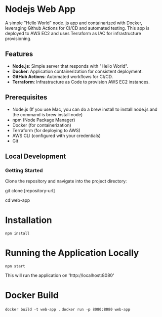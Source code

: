 # Nodejs Web App

A simple "Hello World" node. js app and containarized with Docker, leveraging Github Actions for CI/CD and automated testing. This app is deployed to AWS EC2 and uses Terraform as IAC for infrastructure provisioning.


## Features

- **Node.js**: Simple server that responds with "Hello World".
- **Docker**: Application containerization for consistent deployment.
- **GitHub Actions**: Automated workflows for CI/CD.
- **Terraform**: Infrastructure as Code to provision AWS EC2 instances.


## Prerequisites

- Node.js (If you use Mac, you can do a brew install to install node.js and the command is brew install node)
- npm (Node Package Manager)
- Docker (for containerization)
- Terraform (for deploying to AWS)
- AWS CLI (configured with your credentials)
- Git


## Local Development

### Getting Started

Clone the repository and navigate into the project directory:

git clone [repository-url]

cd web-app

# Installation

```npm install```

# Running the Application Locally

``` npm start ```

This will run the application on 'http://localhost:8080'


# Docker Build

``` docker build -t web-app . ```
``` docker run -p 8080:8080 web-app ```
